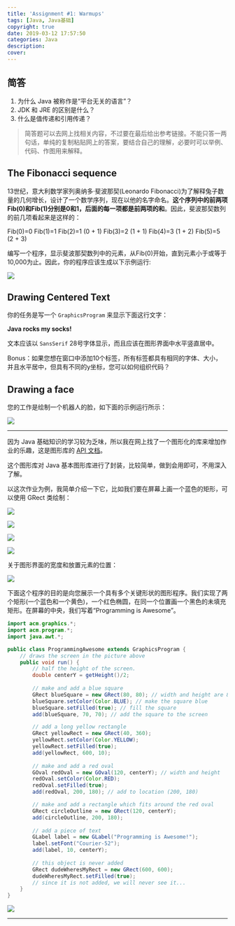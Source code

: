 ```yaml
---
title: 'Assignment #1: Warmups'
tags: [Java, Java基础]
copyright: true
date: 2019-03-12 17:57:50
categories: Java
description:
cover:
---
```


## 简答

1.  为什么 Java 被称作是“平台无关的语言”？
2.  JDK 和 JRE 的区别是什么？
3.  什么是值传递和引用传递？

>   简答题可以去网上找相关内容，不过要在最后给出参考链接。不能只答一两句话，单纯的复制粘贴网上的答案，要结合自己的理解，必要时可以举例、代码、作图用来解释。

## The Fibonacci sequence

13世纪，意大利数学家列奥纳多·斐波那契(Leonardo Fibonacci)为了解释兔子数量的几何增长，设计了一个数学序列，现在以他的名字命名。**这个序列中的前两项Fib(0)和Fib(1)分别是0和1，后面的每一项都是前两项的和**。因此，斐波那契数列的前几项看起来是这样的：

Fib(0)=0
Fib(1)=1
Fib(2)=1 (0 + 1)
Fib(3)=2 (1 + 1)
Fib(4)=3 (1 + 2)
Fib(5)=5 (2 + 3)

编写一个程序，显示斐波那契数列中的元素，从Fib(0)开始，直到元素小于或等于10,000为止。因此，你的程序应该生成以下示例运行:

![](https://raw.githubusercontent.com/seriouszyx/PicBed/master/img/20190312181745.png)


## Drawing Centered Text

你的任务是写一个 `GraphicsProgram` 来显示下面这行文字：

**Java rocks my socks!**

文本应该以 `SansSerif` 28号字体显示，而且应该在图形界面中水平竖直居中。

Bonus：如果您想在窗口中添加10个标签，所有标签都具有相同的字体、大小，并且水平居中，但具有不同的y坐标，您可以如何组织代码？

## Drawing a face

您的工作是绘制一个机器人的脸，如下面的示例运行所示：

![](https://raw.githubusercontent.com/seriouszyx/PicBed/master/img/B6F7FF79-96E6-4AB4-BC80-5B96474C27E3.png)

<hr />

因为 Java 基础知识的学习较为乏味，所以我在网上找了一个图形化的库来增加作业的乐趣，这是图形库的 [API 文档](https://cs.stanford.edu/people/eroberts/jtf/javadoc/student/index.html?acm/program/package-summary.html)。

这个图形库对 Java 基本图形库进行了封装，比较简单，做到会用即可，不用深入了解。

以这次作业为例，我简单介绍一下它，比如我们要在屏幕上画一个蓝色的矩形，可以使用 GRect 类绘制：

![](https://raw.githubusercontent.com/seriouszyx/PicBed/master/img/3573C038-0E70-4A3F-B82B-50ACC8779114.png)

![](https://raw.githubusercontent.com/seriouszyx/PicBed/master/img/7727DB82-6378-492E-B7A2-B83E4E15D73B.png)

![](https://raw.githubusercontent.com/seriouszyx/PicBed/master/img/50D83877-3F48-4408-9788-DDD6C1643AA7.png)

![](https://raw.githubusercontent.com/seriouszyx/PicBed/master/img/DC3E4314-A8F7-43FE-8DDC-9106FF39FBF3.png)

关于图形界面的宽度和放置元素的位置：

![](https://raw.githubusercontent.com/seriouszyx/PicBed/master/img/4FC7D396-0664-42CB-BC98-B0DA583BB504.png)

下面这个程序的目的是向您展示一个具有多个关键形状的图形程序。我们实现了两个矩形(一个蓝色和一个黄色)，一个红色椭圆，在同一个位置画一个黑色的未填充矩形。在屏幕的中央，我们写着“Programming is Awesome”。

```java
import acm.graphics.*;
import acm.program.*;
import java.awt.*;

public class ProgrammingAwesome extends GraphicsProgram {	
	// draws the screen in the picture above
	public void run() {
		// half the height of the screen.
		double centerY = getHeight()/2;
		
		// make and add a blue square
		GRect blueSquare = new GRect(80, 80); // width and height are 80
		blueSquare.setColor(Color.BLUE); // make the square blue
		blueSquare.setFilled(true); // fill the square
		add(blueSquare, 70, 70); // add the square to the screen

		// add a long yellow rectangle
		GRect yellowRect = new GRect(40, 360);
		yellowRect.setColor(Color.YELLOW);
		yellowRect.setFilled(true);
		add(yellowRect, 600, 10);
		
		// make and add a red oval
		GOval redOval = new GOval(120, centerY); // width and height
		redOval.setColor(Color.RED);
		redOval.setFilled(true);
		add(redOval, 200, 180); // add to location (200, 180)

		// make and add a rectangle which fits around the red oval
		GRect circleOutline = new GRect(120, centerY);
		add(circleOutline, 200, 180);
		
		// add a piece of text
		GLabel label = new GLabel("Programming is Awesome!");
		label.setFont("Courier-52");
		add(label, 10, centerY);
		
		// this object is never added
		GRect dudeWheresMyRect = new GRect(600, 600);
		dudeWheresMyRect.setFilled(true);
		// since it is not added, we will never see it...
	}	
}
```

![](https://raw.githubusercontent.com/seriouszyx/PicBed/master/img/F069F0CE-9871-44A5-BBED-669BB1E9280D.png)


<hr />
